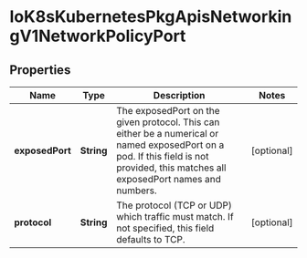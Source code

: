 
# IoK8sKubernetesPkgApisNetworkingV1NetworkPolicyPort

## Properties
Name | Type | Description | Notes
------------ | ------------- | ------------- | -------------
**exposedPort** | **String** | The exposedPort on the given protocol. This can either be a numerical or named exposedPort on a pod. If this field is not provided, this matches all exposedPort names and numbers. |  [optional]
**protocol** | **String** | The protocol (TCP or UDP) which traffic must match. If not specified, this field defaults to TCP. |  [optional]



